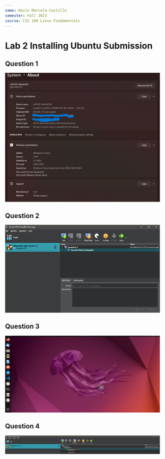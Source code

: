 ```yaml
---
name: Kevin Marcelo-Castillo
semester: Fall 2023
course: CIS 106 Linux Fundamentals
---
```


# Lab 2 Installing Ubuntu Submission

## Question 1
![q1](specs.png)

## Question 2
![q2](settings.png)

## Question 3
![q3](desktop.png)

## Question 4
![q4](snapshot2.png)
